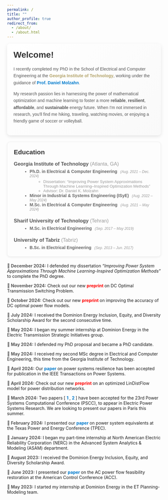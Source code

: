 ```yaml
---
permalink: /
title: ""
author_profile: true
redirect_from: 
  - /about/
  - /about.html
---
```


<div style="
  background: linear-gradient(135deg, #ffffff 0%, #f9f9f9 100%);
  padding: 1.5em;
  border-radius: 10px;
  box-shadow: 0 4px 12px rgba(0,0,0,0.1);
  font-family: Arial, sans-serif;
  margin-bottom: 1.5em;
">
  <h1 style="margin-top:0; font-weight:600; color:#333;">
    Welcome!
  </h1>
  <p style="color:#555; line-height:1.6;">
    I recently completed my PhD in the School of Electrical and Computer Engineering at the
    <span style="color:#B3A369; font-weight:bold;">Georgia Institute of Technology</span>, working under the guidance of
    <a href="https://molzahn.github.io/index.html" style="color:#007acc; text-decoration:none; font-weight:bold;" target="_blank">
      Prof. Daniel Molzahn</a>.
  </p>
  <p style="color:#555; line-height:1.6;">
    My research passion lies in harnessing the power of mathematical optimization 
    and machine learning to foster a more 
    <strong>reliable</strong>, 
    <strong>resilient</strong>, 
    <strong>affordable</strong>, 
    and 
    <strong>sustainable</strong> 
    energy future.
    When I'm not immersed in research, you'll find me hiking, traveling, 
    watching movies, or enjoying a friendly game of soccer or volleyball.
  </p>
</div>


<div style="
  background: #fdfdfd;
  padding: 1.5em;
  border: 1px solid #eee;
  border-radius: 10px;
  box-shadow: 0 2px 6px rgba(0,0,0,0.07);
  font-family: Arial, sans-serif;
  margin-bottom: 1.5em;
">
  <h2 style="margin-top:0; color:#333;">Education</h2>

  <!-- Georgia Tech Section -->
  <div style="margin-bottom: 1.5em;">
    <h3 style="margin:0; color:#555;">
      Georgia Institute of Technology 
      <span style="font-weight: normal; color: #999;">(Atlanta, GA)</span>
    </h3>
    <ul style="list-style: disc; margin: 0.5em 0 0 2em; color:#666;">
      <li>
        <strong>Ph.D. in Electrical &amp; Computer Engineering</strong>
        <span style="font-size:0.85em; font-style:italic; color:#999; margin-left:0.5em;">
          (Aug. 2021 – Dec. 2024)
        </span>
        <ul style="list-style: circle; margin: 0.25em 0 0 1.5em;">
          <li style="color:#999; font-size:0.95em;">
            Dissertation: <q>Improving Power System Approximations Through Machine Learning–Inspired Optimization Methods</q>
          </li>
          <li style="color:#999; font-size:0.95em;">
            Advisor: Dr. Daniel K. Molzahn
          </li>
        </ul>
      </li>
      <li>
        <strong>Minor in Industrial &amp; Systems Engineering (ISyE)</strong>
        <span style="font-size:0.85em; font-style:italic; color:#999; margin-left:0.5em;">
          (Aug. 2022 – May 2024)
        </span>
      </li>
      <li>
        <strong>M.Sc. in Electrical &amp; Computer Engineering</strong>
        <span style="font-size:0.85em; font-style:italic; color:#999; margin-left:0.5em;">
          (Aug. 2021 – May 2024)
        </span>
      </li>
    </ul>
  </div>

  <!-- Sharif University Section -->
  <div style="margin-bottom: 1.5em;">
    <h3 style="margin:0; color:#555;">
      Sharif University of Technology 
      <span style="font-weight: normal; color: #999;">(Tehran)</span>
    </h3>
    <ul style="list-style: disc; margin: 0.5em 0 0 2em; color:#666;">
      <li>
        <strong>M.Sc. in Electrical Engineering</strong>
        <span style="font-size:0.85em; font-style:italic; color:#999; margin-left:0.5em;">
          (Sep. 2017 – May 2019)
        </span>
        <br>
        <!--GPA: 4.00/4.00-->
        <span style="font-size:0.9em; color:#999;">
          <!--(2<span style="vertical-align: super;">nd</span> out of 19)-->
        </span>
      </li>
    </ul>
  </div>

  <!-- University of Tabriz Section -->
  <div>
    <h3 style="margin:0; color:#555;">
      University of Tabriz 
      <span style="font-weight: normal; color: #999;">(Tabriz)</span>
    </h3>
    <ul style="list-style: disc; margin: 0.5em 0 0 2em; color:#666;">
      <li>
        <strong>B.Sc. in Electrical Engineering</strong>
        <span style="font-size:0.85em; font-style:italic; color:#999; margin-left:0.5em;">
          (Sep. 2013 – Jun. 2017)
        </span>
        <br>
       <!-- GPA: 3.94/4.00-->
        <span style="font-size:0.9em; color:#999;">
          <!--(1<span style="vertical-align: super;">st</span> out of 200)-->
        </span>
      </li>
    </ul>
  </div>
</div>




  
<ul style="list-style-type:none; margin:0; padding:0;">
  
  <li style="margin-bottom:1em;">
    <span style="font-weight:bold; color:#555;">📰 December 2024:</span>
    I defended my dissertation 
    <em>“Improving Power System Approximations Through Machine Learning-Inspired Optimization Methods”</em>
    to complete the PhD degree.
  </li>

  <li style="margin-bottom:1em;">
    <span style="font-weight:bold; color:#555;">📰 November 2024:</span>
    Check out our new 
    <a href="https://arxiv.org/pdf/2411.10528" target="_blank" style="
      color:red; 
      font-weight:bold; 
      text-decoration:none;
    ">
      preprint
    </a>
    on DC Optimal Transmission Switching Problem.
  </li>

  <li style="margin-bottom:1em;">
    <span style="font-weight:bold; color:#555;">📰 October 2024:</span>
    Check out our new 
    <a href="https://arxiv.org/pdf/2410.11725" target="_blank" style="
      color:red; 
      font-weight:bold; 
      text-decoration:none;
    ">
      preprint
    </a>
    on improving the accuracy of DC optimal power flow models.
  </li>

  <li style="margin-bottom:1em;">
    <span style="font-weight:bold; color:#555;">📰 July 2024:</span>
    I received the Dominion Energy Inclusion, Equity, and Diversity Scholarship Award 
    for the second consecutive time.
  </li>

  <li style="margin-bottom:1em;">
    <span style="font-weight:bold; color:#555;">📰 May 2024:</span>
    I began my summer internship at Dominion Energy in the Electric Transmission 
    Strategic Initiatives group.
  </li>

  <li style="margin-bottom:1em;">
    <span style="font-weight:bold; color:#555;">📰 May 2024:</span>
    I defended my PhD proposal and became a PhD candidate.
  </li>

  <li style="margin-bottom:1em;">
    <span style="font-weight:bold; color:#555;">📰 May 2024:</span>
    I received my second MSc degree in Electrical and Computer Engineering,
    this time from the Georgia Institute of Technology.
  </li>

  <li style="margin-bottom:1em;">
    <span style="font-weight:bold; color:#555;">📰 April 2024:</span>
    Our 
    <a href="https://ieeexplore.ieee.org/document/10508102" target="_blank" style="
      color:#007acc; 
      font-weight:bold; 
      text-decoration:none;
    ">
      paper
    </a>
    on power systems resilience has been accepted for publication in 
    the IEEE Transactions on Power Systems.
  </li>

  <li style="margin-bottom:1em;">
    <span style="font-weight:bold; color:#555;">📰 April 2024:</span>
    Check out our new 
    <a href="https://arxiv.org/pdf/2404.05125" target="_blank" style="
      color:red; 
      font-weight:bold; 
      text-decoration:none;
    ">
      preprint
    </a>
    on an optimized LinDistFlow model for power distribution networks.
  </li>

  <li style="margin-bottom:1em;">
    <span style="font-weight:bold; color:#555;">📰 March 2024:</span>
    Two papers 
    [
      <a href="https://arxiv.org/pdf/2310.00447" target="_blank" style="
        color:#007acc; 
        font-weight:bold; 
        text-decoration:none;
      ">
        1
      </a>, 
      <a href="https://arxiv.org/pdf/2304.11418" target="_blank" style="
        color:#007acc; 
        font-weight:bold; 
        text-decoration:none;
      ">
        2
      </a>
    ]
    have been accepted for the 23rd Power Systems Computational Conference (PSCC), 
    to appear in Electric Power Systems Research. We are looking to present our papers 
    in Paris this summer.
  </li>

  <li style="margin-bottom:1em;">
    <span style="font-weight:bold; color:#555;">📰 February 2024:</span>
    I presented our 
    <a href="https://ieeexplore.ieee.org/abstract/document/10472173" target="_blank" style="
      color:#007acc; 
      font-weight:bold; 
      text-decoration:none;
    ">
      paper
    </a>
    on power system equivalents at the Texas Power and Energy Conference (TPEC).
  </li>

  <li style="margin-bottom:1em;">
    <span style="font-weight:bold; color:#555;">📰 January 2024:</span>
    I began my part-time internship at North American Electric Reliability Corporation (NERC) 
    in the Advanced System Analytics &amp; Modeling (ASAM) department.
  </li>

  <li style="margin-bottom:1em;">
    <span style="font-weight:bold; color:#555;">📰 August 2023:</span>
    I received the Dominion Energy Inclusion, Equity, and Diversity Scholarship Award.
  </li>

  <li style="margin-bottom:1em;">
    <span style="font-weight:bold; color:#555;">📰 June 2023:</span>
    I presented our 
    <a href="https://arxiv.org/pdf/2209.04399" target="_blank" style="
      color:#007acc; 
      font-weight:bold; 
      text-decoration:none;
    ">
      paper
    </a>
    on the AC power flow feasibility restoration at the American Control Conference (ACC).
  </li>

  <li style="margin-bottom:1em;">
    <span style="font-weight:bold; color:#555;">📰 May 2023:</span>
    I started my internship at Dominion Energy in the ET Planning-Modeling team.
  </li>

</ul>



<div style="width: 400px; margin: 0 auto;">
  <script
    type="text/javascript"
    id="clustrmaps"
    src="//clustrmaps.com/map_v2.js?cl=ffffff&w=400&t=tt&d=IOXQwQpSC0JvOPauXcqdxTU8zarkV5M0XYAfgrG4TXs"
  ></script>
</div>
